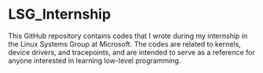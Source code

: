 # LSG_Internship
This GitHub repository contains codes that I wrote during my internship in the Linux Systems Group at Microsoft. The codes are related to kernels, device drivers, and tracepoints, and are intended to serve as a reference for anyone interested in learning low-level programming.
